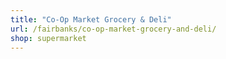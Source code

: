 ```yaml
---
title: "Co-Op Market Grocery & Deli"
url: /fairbanks/co-op-market-grocery-and-deli/
shop: supermarket
---
```

